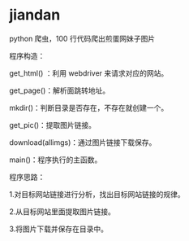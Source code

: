 # jiandan

python 爬虫，100 行代码爬出煎蛋网妹子图片


程序构造：

get_html() ：利用 webdriver 来请求对应的网站。 

get_page()：解析面跳转地址。 

mkdir()：判断目录是否存在，不存在就创建一个。 

get_pic()：提取图片链接。 

download(allimgs)：通过图片链接下载保存。 

main()：程序执行的主函数。



程序思路：

1.对目标网站链接进行分析，找出目标网站链接的规律。

2.从目标网站里面提取图片链接。

3.将图片下载并保存在目录中。
